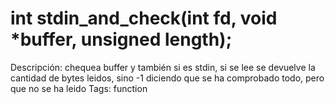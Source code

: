 # int stdin_and_check(int fd, void *buffer, unsigned length);

Descripción: chequea buffer y también si es stdin, si se lee se devuelve la cantidad de bytes leidos, sino -1 diciendo que se ha comprobado todo, pero que no se ha leido
Tags: function